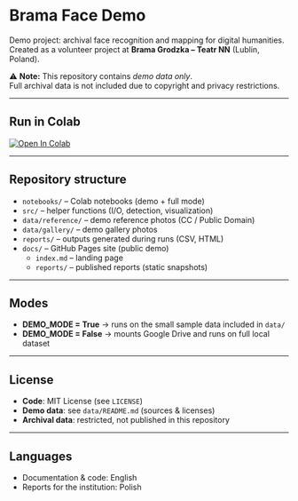 # Brama Face Demo

Demo project: archival face recognition and mapping for digital humanities.  
Created as a volunteer project at **Brama Grodzka – Teatr NN** (Lublin, Poland).  

⚠️ **Note:** This repository contains *demo data only*.  
Full archival data is not included due to copyright and privacy restrictions.  

---

## Run in Colab
[![Open In Colab](https://colab.research.google.com/assets/colab-badge.svg)](
https://colab.research.google.com/github/USER/brama-face-demo/blob/main/notebooks/face_matching_demo.ipynb)

---

## Repository structure
- `notebooks/` – Colab notebooks (demo + full mode)
- `src/` – helper functions (I/O, detection, visualization)
- `data/reference/` – demo reference photos (CC / Public Domain)
- `data/gallery/` – demo gallery photos
- `reports/` – outputs generated during runs (CSV, HTML)
- `docs/` – GitHub Pages site (public demo)
  - `index.md` – landing page
  - `reports/` – published reports (static snapshots)

---

## Modes
- **DEMO_MODE = True** → runs on the small sample data included in `data/`
- **DEMO_MODE = False** → mounts Google Drive and runs on full local dataset

---

## License
- **Code**: MIT License (see `LICENSE`)  
- **Demo data**: see `data/README.md` (sources & licenses)  
- **Archival data**: restricted, not published in this repository  

---

## Languages
- Documentation & code: English  
- Reports for the institution: Polish  
